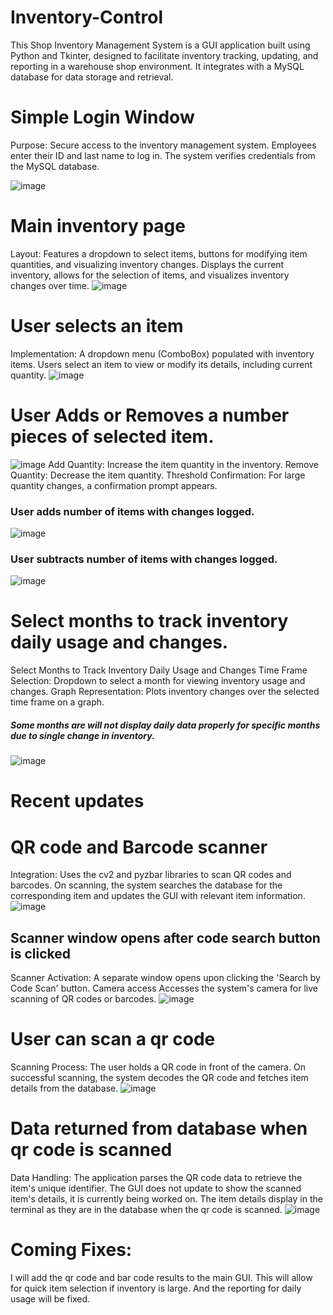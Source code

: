 # Inventory-Control
This Shop Inventory Management System is a GUI application built using Python and Tkinter, designed to facilitate inventory tracking, updating, and reporting in a warehouse shop environment. It integrates with a MySQL database for data storage and retrieval.

# Simple Login Window
Purpose: Secure access to the inventory management system. Employees enter their ID and last name to log in. The system verifies credentials from the MySQL database.

![image](https://github.com/jcast6/Inventory-Control/assets/89822103/ab52eb81-06a9-4b1f-a78e-b7210ad0f165)

# Main inventory page
Layout: Features a dropdown to select items, buttons for modifying item quantities, and visualizing inventory changes. Displays the current inventory, allows for the selection of items, and visualizes inventory changes over time.
![image](https://github.com/jcast6/Inventory-Control/assets/89822103/55c482d5-d163-455c-8f93-f1a7f9098726)


# User selects an item
Implementation: A dropdown menu (ComboBox) populated with inventory items. Users select an item to view or modify its details, including current quantity.
![image](https://github.com/jcast6/Inventory-Control/assets/89822103/69407330-c988-45ad-9af3-97b3cac760a2)

# User Adds or Removes a number pieces of selected item. 
![image](https://github.com/jcast6/Inventory-Control/assets/89822103/4bec69be-9ec4-4e71-9571-5614be4abc35)
Add Quantity: Increase the item quantity in the inventory.
Remove Quantity: Decrease the item quantity.
Threshold Confirmation: For large quantity changes, a confirmation prompt appears.
### User adds number of items with changes logged.
![image](https://github.com/jcast6/Inventory-Control/assets/89822103/1105d136-1ac7-49fb-988b-5a4204035d6f)
### User subtracts number of items with changes logged.
![image](https://github.com/jcast6/Inventory-Control/assets/89822103/f97e4042-4085-423d-aff0-1cb4d01df7ce)


# Select months to track inventory daily usage and changes.
Select Months to Track Inventory Daily Usage and Changes
Time Frame Selection: Dropdown to select a month for viewing inventory usage and changes.
Graph Representation: Plots inventory changes over the selected time frame on a graph.
##### Some months are will not display daily data properly for specific months due to single change in inventory.
![image](https://github.com/jcast6/Inventory-Control/assets/89822103/08899777-4359-4b81-92b8-c40f7eece134)

# Recent updates

# QR code and Barcode scanner 
Integration: Uses the cv2 and pyzbar libraries to scan QR codes and barcodes. On scanning, the system searches the database for the corresponding item and updates the GUI with relevant item information.
![image](https://github.com/jcast6/Inventory-Control/assets/89822103/fad5b674-a697-4d91-87fc-26635a745d28)

## Scanner window opens after code search button is clicked
Scanner Activation: A separate window opens upon clicking the 'Search by Code Scan' button. Camera access Accesses the system's camera for live scanning of QR codes or barcodes.
![image](https://github.com/jcast6/Inventory-Control/assets/89822103/977b7b20-6c76-439b-9501-e1ce4e4ec8e2)

# User can scan a qr code
Scanning Process: The user holds a QR code in front of the camera. On successful scanning, the system decodes the QR code and fetches item details from the database.
![image](https://github.com/jcast6/Inventory-Control/assets/89822103/530d4d44-39fc-496e-861d-4f79b641f5f0)

# Data returned from database when qr code is scanned
Data Handling: The application parses the QR code data to retrieve the item's unique identifier. The GUI does not update to show the scanned item's details, it is currently being worked on. The item details display in the terminal as they are in the database when the qr code is scanned.
![image](https://github.com/jcast6/Inventory-Control/assets/89822103/eae5ab78-a9ee-4f5b-8d48-b08a14c48cb9)


# Coming Fixes:
I will add the qr code and bar code results to the main GUI. This will allow for quick item selection if inventory is large. And the reporting for daily usage will be fixed.







